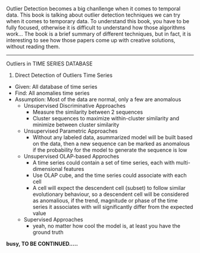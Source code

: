 Outlier Detection becomes a big chanllenge when it comes to temporal data. This book is talking about outlier detection techniques we can try when it comes to temporary data.
To understand this book, you have to be fully focused, otherwise it is difficult to understand how those algorithms work... The book is a brief summary of different techniques, but in fact, it is interesting to see how those papers come up with creative solutions, without reading them.


********************************************************************

Outliers in TIME SERIES DATABASE

1. Direct Detection of Outliers Time Series
* Given: All database of time series
* Find: All anomalies time series
* Assumption: Most of the data are normal, only a few are anomalous
  * Unsupervised Discriminative Approaches
    * Measure the similarity between 2 sequences
    * Cluster sequences to maximize within-cluster similarity and minimize between cluster similarity
  * Unsupervised Parametric Approaches
    * Without any labeled data, asummarized model will be built based on the data, then a new sequence can be marked as anomalous if the probability for the model to generate the sequence is low
  * Unsupervised OLAP-based Approches
    * A time series could contain a set of time series, each with multi-dimensional features
    * Use OLAP cube, and the time series could associate with each cell
    * A cell will expect the descendent cell (subset) to follow similar evolutionary behaviour, so a descendent cell will be considered as anomalious, if the trend, magnitude or phase of the time series it associates with will significantly differ from the expected value
  * Supervised Approaches
    * yeah, no matter how cool the model is, at least you have the ground truth

<b>busy, TO BE CONTINUED.....</b>



